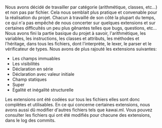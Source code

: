 Nous avons décidé de travailler par catégorie (arithmétique, classes, etc...) et non pas par fichier. Cela nous semblait plus pratique et convenable pour la réalisation du projet.
Chacun à travaillé de son côté la plupart du temps, ce qui n'a pas empêché de nous concerter sur quelques extensions et sur certaines difficultés un peu plus gênantes telles que bugs, questions, etc...
Nous avons fini la partie basique du projet à savoir, l'arithmétique, les variables, les instructions, les classes et attributs, les méthodes et l'héritage, dans tous les fichiers, dont l'interprète, le lexer, le parser et le vérificateur de types.
Nous avons de plus rajouté les extensions suivantes:

- Les champs immuables
- Les visibilités
- Déclaration en série
- Déclaration avec valeur initiale
- Champ statiques
- Super
- Égalité et inégalité structurelle

Les extensions ont été codées sur tous les fichiers elles sont donc complètes et utilisables. En ce qui concerne certaines extensions, nous avons aussi dû modifier d'autres fichiers tels que kawai.ml.
Vous pouvez consulter les fichiers qui ont été modifiés pour chacune des extensions, dans le log des commits.
